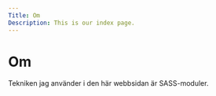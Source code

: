 ```yaml
---
Title: Om
Description: This is our index page.
---
```


Om
==========================

Tekniken jag använder i den här webbsidan är SASS-moduler.